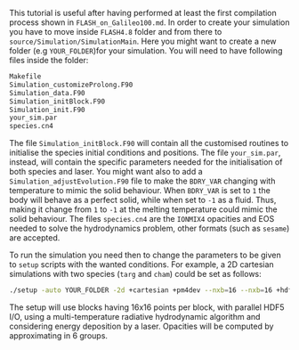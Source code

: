 This tutorial is useful after having performed at least the first compilation process shown in `FLASH_on_Galileo100.md`. 
In order to create your simulation you have to move inside `FLASH4.8` folder and from there to `source/Simulation/SimulationMain`.
Here you might want to create a new folder (e.g `YOUR_FOLDER`)for your simulation. You will need to have following files inside the folder:
```bash
Makefile
Simulation_customizeProlong.F90
Simulation_data.F90
Simulation_initBlock.F90
Simulation_init.F90
your_sim.par
species.cn4
```
The file `Simulation_initBlock.F90` will contain all the customised routines to initialise the species initial conditions and positions. 
The file `your_sim.par`, instead, will contain the specific parameters needed for the initialisation of both species and laser. 
You might want also to add a `Simulation_adjustEvolution.F90` file to make the `BDRY_VAR` changing with temperature to mimic the solid behaviour.
When `BDRY_VAR` is set to `1` the body will behave as a perfect solid, while when set to `-1` as a fluid. Thus, making it change from `1` to `-1`
at the melting temperature could mimic the solid behaviour. The files `species.cn4` are the `IONMIX4` opacities and EOS needed to solve the 
hydrodynamics problem, other formats (such as `sesame`) are accepted. 

To run the simulation you need then to change the parameters to be given to `setup` scripts with the wanted conditions. For example, a 2D cartesian 
simulations with two species (`targ` and `cham`) could be set as follows:
```bash
./setup -auto YOUR_FOLDER -2d +cartesian +pm4dev --nxb=16 --nxb=16 +hdf5typeio +parallelIO species=cham,targ +mtmmmt +laser +uhd3t +mgd mgd_meshgroups=6 -parfile=your_sim.par
```
The setup will use blocks having 16x16 points per block, with parallel HDF5 I/O, using a multi-temperature radiative hydrodynamic algorithm and considering energy deposition 
by a laser. Opacities will be computed by approximating in 6 groups.
